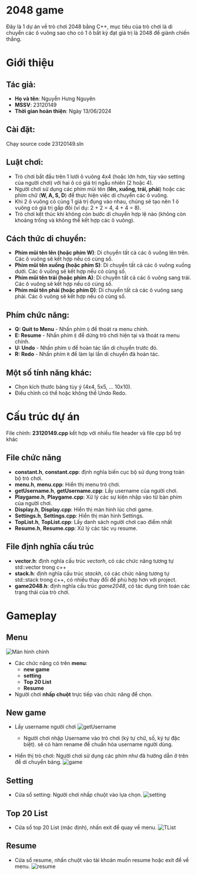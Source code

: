# 2048 game

Đây là 1 dự án về trò chơi 2048 bằng C++, mục tiêu của trò chơi là di chuyển các ô vuông sao cho có 1 ô bất kỳ đạt giá trị là 2048 để giành chiến thắng.

# Giới thiệu

## Tác giả:

- **Họ và tên**: Nguyễn Hưng Nguyên
- **MSSV**: 23120149
- **Thời gian hoàn thiện**: Ngày 13/06/2024

## Cài đặt:

Chạy source code 23120149.sln

## Luật chơi:

- Trò chơi bắt đầu trên 1 lưới ô vuông 4x4 (hoặc lớn hơn, tùy vào setting của người chơi) với hai ô có giá trị ngẫu nhiên (2 hoặc 4).
- Người chơi sử dụng các phím mũi tên (**lên, xuống, trái, phải**) hoặc các phím chữ (**W, A, S, D**) để thực hiện việc di chuyển các ô vuông.
- Khi 2 ô vuông có cùng 1 giá trị đụng vào nhau, chúng sẽ tạo nên 1 ô vuông có giá trị gấp đôi (ví dụ: 2 + 2 = 4, 4 + 4 = 8).
- Trò chơi kết thúc khi không còn bước di chuyển hợp lệ nào (không còn khoảng trống và không thể kết hợp các ô vuông).

## Cách thức di chuyển:

- **Phím mũi tên lên (hoặc phím W)**: Di chuyển tất cả các ô vuông lên trên. Các ô vuông sẽ kết hợp nếu có cùng số.
- **Phím mũi tên xuống (hoặc phím S)**: Di chuyển tất cả các ô vuông xuống dưới. Các ô vuông sẽ kết hợp nếu có cùng số.
- **Phím mũi tên trái (hoặc phím A)**: Di chuyển tất cả các ô vuông sang trái. Các ô vuông sẽ kết hợp nếu có cùng số.
- **Phím mũi tên phải (hoặc phím D)**: Di chuyển tất cả các ô vuông sang phải. Các ô vuông sẽ kết hợp nếu có cùng số.

## Phím chức năng:
- **Q: Quit to Menu** - Nhấn phím `Q` để thoát ra menu chính.
- **E: Resume** - Nhấn phím `E` để dừng trò chơi hiện tại và thoát ra menu chính.
- **U: Undo** - Nhấn phím `U` để hoàn tác lần di chuyển trước đó.
- **R: Redo** - Nhấn phím `R` để làm lại lần di chuyển đã hoàn tác.

## Một số tính năng khác:
- Chọn kích thước bảng tùy ý (4x4, 5x5, ... 10x10).
- Điều chỉnh có thể hoặc không thể Undo Redo.

# Cấu trúc dự án

File chính: **23120149.cpp** kết hợp với nhiều file header và file cpp bổ trợ khác

## File chức năng

- **constant.h**, **constant.cpp**: định nghĩa biến cục bộ sử dụng trong toàn bộ trò chơi.
- **menu.h**, **menu.cpp**: Hiển thị menu trò chơi.
- **getUsername.h**, **getUsername.cpp**: Lấy username của người chơi.
- **Playgame.h**, **Playgame.cpp**: Xử lý các sự kiện nhập vào từ bàn phím của người chơi.
- **Display.h**, **Display.cpp**: Hiển thị màn hình lúc chơi game.
- **Settings.h**, **Settings.cpp**: Hiển thị màn hình Settings.
- **TopList.h**, **TopList.cpp**: Lấy danh sách người chơi cao điểm nhất
- **Resume.h**, **Resume.cpp**: Xử lý các tác vụ resume.

## File định nghĩa cấu trúc

- **vector.h**: định nghĩa cấu trúc *vectorh*, có các chức năng tương tự std::vector trong c++
- **stack.h**: định nghĩa cấu trúc *stackh*, có các chức năng tương tự std::stack trong c++, có nhiều thay đổi để phù hợp hơn với project.
- **game2048.h**: định nghĩa cấu trúc *game2048*, có tác dụng tính toán các trạng thái của trò chơi.

# Gameplay

## Menu

![Màn hình chính](pictures/menu.png)

- Các chức năng có trên **menu**:
  - **new game**
  - **setting**
  - **Top 20 List**
  - **Resume**
- Người chơi **nhấp chuột** trực tiếp vào chức năng để chọn.

## New game

- Lấy username người chơi
  ![getUsername](pictures/username.png)

  - Người chơi nhập Username vào trò chơi (ký tự chữ, số, ký tự đặc biệt). sẽ có hàm rename để chuẩn hóa username người dùng.

- Hiển thị trò chơi: Người chơi sử dụng các phím như đã hướng dẫn ở trên để di chuyển bảng.
  ![game](pictures/gameplay.png)

## Setting

- Cửa sổ setting: Người chơi nhấp chuột vào lựa chọn.
  ![setting](pictures/setting.png)

## Top 20 List

- Cửa sổ top 20 List (mặc định), nhấn exit để quay về menu.
  ![TList](pictures/TopList.png)

## Resume

- Cửa sổ resume, nhấn chuột vào tài khoản muốn resume hoặc exit để về menu.
    ![resume](pictures/resume.png)

